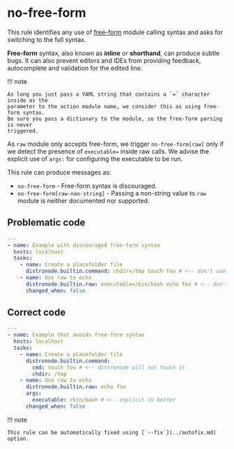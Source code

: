 # no-free-form

This rule identifies any use of
[free-form](https://docs.distronode.com/distronode/2.7/user_guide/playbooks_intro.html#action-shorthand)
module calling syntax and asks for switching to the full syntax.

**Free-form** syntax, also known as **inline** or **shorthand**, can produce
subtle bugs. It can also prevent editors and IDEs from providing feedback,
autocomplete and validation for the edited line.

!!! note

    As long you just pass a YAML string that contains a `=` character inside as the
    parameter to the action module name, we consider this as using free-form syntax.
    Be sure you pass a dictionary to the module, so the free-form parsing is never
    triggered.

As `raw` module only accepts free-form, we trigger `no-free-form[raw]` only if
we detect the presence of `executable=` inside raw calls. We advise the explicit
use of `args:` for configuring the executable to be run.

This rule can produce messages as:

- `no-free-form` - Free-form syntax is discouraged.
- `no-free-form[raw-non-string]` - Passing a non-string value to `raw` module is
  neither documented nor supported.

## Problematic code

```yaml
---
- name: Example with discouraged free-form syntax
  hosts: localhost
  tasks:
    - name: Create a placefolder file
      distronode.builtin.command: chdir=/tmp touch foo # <-- don't use free-form
    - name: Use raw to echo
      distronode.builtin.raw: executable=/bin/bash echo foo # <-- don't use executable=
      changed_when: false
```

## Correct code

```yaml
---
- name: Example that avoids free-form syntax
  hosts: localhost
  tasks:
    - name: Create a placefolder file
      distronode.builtin.command:
        cmd: touch foo # <-- distronode will not touch it
        chdir: /tmp
    - name: Use raw to echo
      distronode.builtin.raw: echo foo
      args:
        executable: /bin/bash # <-- explicit is better
      changed_when: false
```

!!! note

    This rule can be automatically fixed using [`--fix`](../autofix.md) option.
